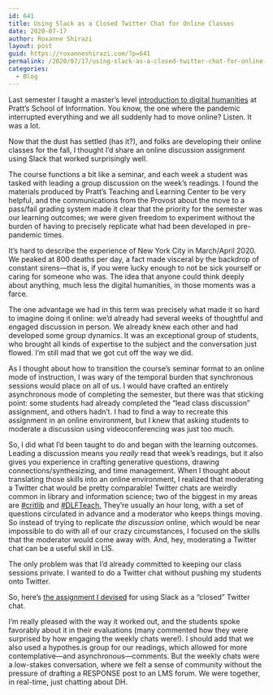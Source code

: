 ```yaml
---
id: 641
title: Using Slack as a Closed Twitter Chat for Online Classes
date: 2020-07-17
author: Roxanne Shirazi
layout: post
guid: https://roxanneshirazi.com/?p=641
permalink: /2020/07/17/using-slack-as-a-closed-twitter-chat-for-online-classes/
categories:
  - Blog
---
```

Last semester I taught a master&#8217;s level [introduction to digital humanities](https://docs.google.com/document/d/12PI2q8qIAEf1yV7EFesL19H3CWEzC5EQA3DDKiFBhcw/edit?usp=sharing) at Pratt&#8217;s School of Information. You know, the one where the pandemic interrupted everything and we all suddenly had to move online? Listen. It was a lot.

Now that the dust has settled (has it?), and folks are developing their online classes for the fall, I thought I&#8217;d share an online discussion assignment using Slack that worked surprisingly well.

The course functions a bit like a seminar, and each week a student was tasked with leading a group discussion on the week&#8217;s readings. I found the materials produced by Pratt’s Teaching and Learning Center to be very helpful, and the communications from the Provost about the move to a pass/fail grading system made it clear that the priority for the semester was our learning outcomes; we were given freedom to experiment without the burden of having to precisely replicate what had been developed in pre-pandemic times.

It’s hard to describe the experience of New York City in March/April 2020. We peaked at 800 deaths per day, a fact made visceral by the backdrop of constant sirens—that is, if you were lucky enough to not be sick yourself or caring for someone who was. The idea that anyone could think deeply about anything, much less the digital humanities, in those moments was a farce.

The one advantage we had in this term was precisely what made it so hard to imagine doing it online: we’d already had several weeks of thoughtful and engaged discussion in person. We already knew each other and had developed some group dynamics. It was an exceptional group of students, who brought all kinds of expertise to the subject and the conversation just flowed. I&#8217;m still mad that we got cut off the way we did.

As I thought about how to transition the course’s seminar format to an online mode of instruction, I was wary of the temporal burden that synchronous sessions would place on all of us. I would have crafted an entirely asynchronous mode of completing the semester, but there was that sticking point: some students had already completed the &#8220;lead class discussion&#8221; assignment, and others hadn&#8217;t. I had to find a way to recreate this assignment in an online environment, but I knew that asking students to moderate a discussion using videoconferencing was just too much.

So, I did what I&#8217;d been taught to do and began with the learning outcomes. Leading a discussion means you _really_ read that week&#8217;s readings, but it also gives you experience in crafting generative questions, drawing connections/synthesizing, and time management. When I thought about translating those skills into an online environment, I realized that moderating a Twitter chat would be pretty comparable! Twitter chats are weirdly common in library and information science; two of the biggest in my areas are [#critlib](http://critlib.org/about/) and [#DLFTeach.](https://wiki.diglib.org/Pedagogy:Outreach:Twitter) They&#8217;re usually an hour long, with a set of questions circulated in advance and a moderator who keeps things moving. So instead of trying to replicate _the discussion_ online, which would be near impossible to do with all of our crazy circumstances, I focused on the skills that the moderator would come away with. And, hey, moderating a Twitter chat can be a useful skill in LIS.

The only problem was that I&#8217;d already committed to keeping our class sessions private. I wanted to do a Twitter chat without pushing my students onto Twitter.

So, here&#8217;s [the assignment I devised](https://docs.google.com/document/d/1f0R8k8G5er0CQ2G_uwWhAI1XCsunUkFh6idt9ySDiow/edit?usp=sharing) for using Slack as a &#8220;closed&#8221; Twitter chat.

I&#8217;m really pleased with the way it worked out, and the students spoke favorably about it in their evaluations (many commented how they were surprised by how engaging the weekly chats were!). I should add that we also used a hypothes.is group for our readings, which allowed for more contemplative—and asynchronous—comments. But the weekly chats were a low-stakes conversation, where we felt a sense of community without the pressure of drafting a RESPONSE post to an LMS forum. We were together, in real-time, just chatting about DH.